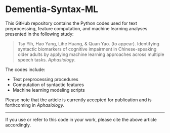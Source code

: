 # Dementia-Syntax-ML

This GitHub repository contains the Python codes used for text preprocessing, feature computation, and machine learning analyses presented in the following study:

> Tsy Yih, Hao Yang, Lihe Huang, & Quan Yao. (to appear). Identifying syntactic biomarkers of cognitive impairment in Chinese-speaking older adults by applying machine learning approaches across multiple speech tasks. *Aphasiology*.

The codes include:
- Text preprocessing procedures
- Computation of syntactic features
- Machine learning modeling scripts

Please note that the article is currently accepted for publication and is forthcoming in *Aphasiology*.

---

If you use or refer to this code in your work, please cite the above article accordingly.
